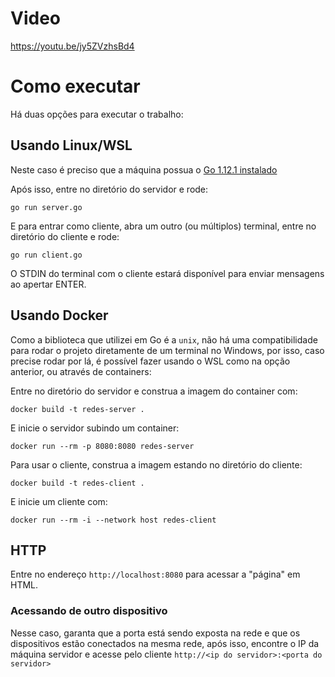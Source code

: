 # Video
https://youtu.be/jy5ZVzhsBd4

# Como executar

Há duas opções para executar o trabalho:

## Usando Linux/WSL

Neste caso é preciso que a máquina possua o [Go 1.12.1 instalado](https://go.dev/doc/install)

Após isso, entre no diretório do servidor e rode:

```shell
go run server.go
```

E para entrar como cliente, abra um outro (ou múltiplos) terminal, entre no diretório do cliente e rode:

```shell
go run client.go
```

O STDIN do terminal com o cliente estará disponível para enviar mensagens ao apertar ENTER.

## Usando Docker

Como a biblioteca que utilizei em Go é a `unix`, não há uma compatibilidade para rodar o projeto diretamente de um terminal no Windows, por isso, caso precise rodar por lá, é possível fazer usando o WSL como na opção anterior, ou através de containers:

Entre no diretório do servidor e construa a imagem do container com:

```shell
docker build -t redes-server .
```

E inicie o servidor subindo um container:

```shell
docker run --rm -p 8080:8080 redes-server
```

Para usar o cliente, construa a imagem estando no diretório do cliente:
```shell
docker build -t redes-client .
```

E inicie um cliente com:
```shell
docker run --rm -i --network host redes-client
```

## HTTP
Entre no endereço `http://localhost:8080` para acessar a "página" em HTML.

### Acessando de outro dispositivo
Nesse caso, garanta que a porta está sendo exposta na rede e que os dispositivos estão conectados na mesma rede, após isso, encontre o IP da máquina servidor e acesse pelo cliente `http://<ip do servidor>:<porta do servidor>`